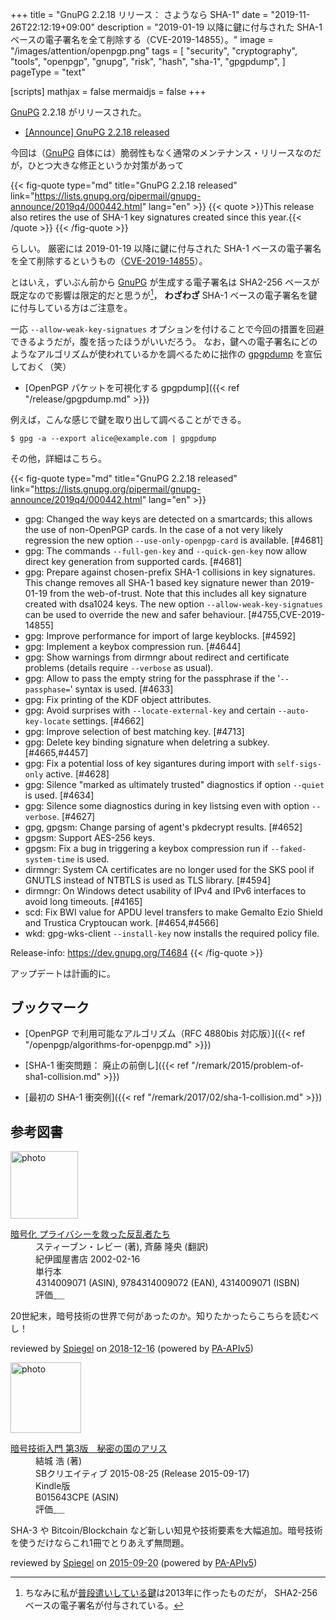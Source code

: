 +++
title = "GnuPG 2.2.18 リリース： さようなら SHA-1"
date =  "2019-11-26T22:12:19+09:00"
description = "2019-01-19 以降に鍵に付与された SHA-1 ベースの電子署名を全て削除する（CVE-2019-14855）。"
image = "/images/attention/openpgp.png"
tags = [
  "security",
  "cryptography",
  "tools",
  "openpgp",
  "gnupg",
  "risk",
  "hash",
  "sha-1",
  "gpgpdump",
]
pageType = "text"

[scripts]
  mathjax = false
  mermaidjs = false
+++

[GnuPG] 2.2.18 がリリースされた。

- [[Announce] GnuPG 2.2.18 released](https://lists.gnupg.org/pipermail/gnupg-announce/2019q4/000442.html)

今回は（[GnuPG] 自体には）脆弱性もなく通常のメンテナンス・リリースなのだが，ひとつ大きな修正というか対策があって

{{< fig-quote type="md" title="GnuPG 2.2.18 released" link="https://lists.gnupg.org/pipermail/gnupg-announce/2019q4/000442.html" lang="en" >}}
{{< quote >}}This release also retires the use of SHA-1 key signatures created since this year.{{< /quote >}}
{{< /fig-quote >}}

らしい。
厳密には 2019-01-19 以降に鍵に付与された SHA-1 ベースの電子署名を全て削除するというもの（[CVE-2019-14855](https://nvd.nist.gov/vuln/detail/CVE-2019-14855)）。

とはいえ，ずいぶん前から [GnuPG] が生成する電子署名は SHA2-256 ベースが既定なので影響は限定的だと思うが[^sig1]， **わざわざ** SHA-1 ベースの電子署名を鍵に付与している方はご注意を。

[^sig1]: ちなみに私が[普段遣いしている鍵](https://baldanders.info/pubkeys/ "OpenPGP 公開鍵リスト")は2013年に作ったものだが， SHA2-256 ベースの電子署名が付与されている。

一応 `--allow-weak-key-signatues` オプションを付けることで今回の措置を回避できるようだが，腹を括ったほうがいいだろう。
なお，鍵への電子署名にどのようなアルゴリズムが使われているかを調べるために拙作の [gpgpdump] を宣伝しておく（笑）

- [OpenPGP パケットを可視化する gpgpdump]({{< ref "/release/gpgpdump.md" >}})

例えば，こんな感じで鍵を取り出して調べることができる。

```text
$ gpg -a --export alice@example.com | gpgpdump
```

その他，詳細はこちら。

{{< fig-quote type="md" title="GnuPG 2.2.18 released" link="https://lists.gnupg.org/pipermail/gnupg-announce/2019q4/000442.html" lang="en" >}}
* gpg: Changed the way keys are detected on a smartcards; this allows the use of non-OpenPGP cards.  In the case of a not very likely regression the new option `--use-only-openpgp-card` is available.  [#4681]
* gpg: The commands `--full-gen-key` and `--quick-gen-key` now allow direct key generation from supported cards.  [#4681]
* gpg: Prepare against chosen-prefix SHA-1 collisions in key signatures.  This change removes all SHA-1 based key signature newer than 2019-01-19 from the web-of-trust.  Note that this includes all key signature created with dsa1024 keys.  The new option `--allow-weak-key-signatues` can be used to override the new and safer behaviour.  [#4755,CVE-2019-14855]
* gpg: Improve performance for import of large keyblocks.  [#4592]
* gpg: Implement a keybox compression run.  [#4644]
* gpg: Show warnings from dirmngr about redirect and certificate problems (details require `--verbose` as usual).
* gpg: Allow to pass the empty string for the passphrase if the '`--passphase=`' syntax is used.  [#4633]
* gpg: Fix printing of the KDF object attributes.
* gpg: Avoid surprises with `--locate-external-key` and certain `--auto-key-locate` settings.  [#4662]
* gpg: Improve selection of best matching key.  [#4713]
* gpg: Delete key binding signature when deletring a subkey.  [#4665,#4457]
* gpg: Fix a potential loss of key sigantures during import with `self-sigs-only` active.  [#4628]
* gpg: Silence "marked as ultimately trusted" diagnostics if option `--quiet` is used.  [#4634]
* gpg: Silence some diagnostics during in key listsing even with option `--verbose`.  [#4627]
* gpg, gpgsm: Change parsing of agent's pkdecrypt results.  [#4652]
* gpgsm: Support AES-256 keys.
* gpgsm: Fix a bug in triggering a keybox compression run if `--faked-system-time` is used.
* dirmngr: System CA certificates are no longer used for the SKS pool if GNUTLS instead of NTBTLS is used as TLS library.  [#4594]
* dirmngr: On Windows detect usability of IPv4 and IPv6 interfaces to avoid long timeouts.  [#4165]
* scd: Fix BWI value for APDU level transfers to make Gemalto Ezio Shield and Trustica Cryptoucan work.  [#4654,#4566]
* wkd: gpg-wks-client `--install-key` now installs the required policy file.

Release-info: https://dev.gnupg.org/T4684
{{< /fig-quote >}}

アップデートは計画的に。

## ブックマーク

- [OpenPGP で利用可能なアルゴリズム（RFC 4880bis 対応版）]({{< ref "/openpgp/algorithms-for-openpgp.md" >}})

- [SHA-1 衝突問題： 廃止の前倒し]({{< ref "/remark/2015/problem-of-sha1-collision.md" >}})
- [最初の SHA-1 衝突例]({{< ref "/remark/2017/02/sha-1-collision.md" >}})

[GnuPG]: https://gnupg.org/ "The GNU Privacy Guard"
[gpgpdump]: https://github.com/spiegel-im-spiegel/gpgpdump "spiegel-im-spiegel/gpgpdump: OpenPGP packet visualizer"

## 参考図書

<div class="hreview">
  <div class="photo"><a class="item url" href="https://www.amazon.co.jp/dp/4314009071?tag=baldandersinf-22&linkCode=ogi&th=1&psc=1"><img src="https://m.media-amazon.com/images/I/51ZRZ62WKCL._SL160_.jpg" width="108" alt="photo"></a></div>
  <dl class="fn">
    <dt><a href="https://www.amazon.co.jp/dp/4314009071?tag=baldandersinf-22&linkCode=ogi&th=1&psc=1">暗号化 プライバシーを救った反乱者たち</a></dt>
    <dd>スティーブン・レビー (著), 斉藤 隆央 (翻訳)</dd>
    <dd>紀伊國屋書店 2002-02-16</dd>
    <dd>単行本</dd>
    <dd>4314009071 (ASIN), 9784314009072 (EAN), 4314009071 (ISBN)</dd>
    <dd>評価<abbr class="rating fa-sm" title="5">&nbsp;<i class="fas fa-star"></i>&nbsp;<i class="fas fa-star"></i>&nbsp;<i class="fas fa-star"></i>&nbsp;<i class="fas fa-star"></i>&nbsp;<i class="fas fa-star"></i></abbr></dd>
  </dl>
  <p class="description">20世紀末，暗号技術の世界で何があったのか。知りたかったらこちらを読むべし！</p>
  <p class="powered-by">reviewed by <a href='#maker' class='reviewer'>Spiegel</a> on <abbr class="dtreviewed" title="2018-12-16">2018-12-16</abbr> (powered by <a href="https://affiliate.amazon.co.jp/assoc_credentials/home">PA-APIv5</a>)</p>
</div>

<div class="hreview">
  <div class="photo"><a class="item url" href="https://www.amazon.co.jp/dp/B015643CPE?tag=baldandersinf-22&linkCode=ogi&th=1&psc=1"><img src="https://m.media-amazon.com/images/I/51t6yHHVwEL._SL160_.jpg" width="113" alt="photo"></a></div>
  <dl class="fn">
    <dt><a href="https://www.amazon.co.jp/dp/B015643CPE?tag=baldandersinf-22&linkCode=ogi&th=1&psc=1">暗号技術入門 第3版　秘密の国のアリス</a></dt>
    <dd>結城 浩 (著)</dd>
    <dd>SBクリエイティブ 2015-08-25 (Release 2015-09-17)</dd>
    <dd>Kindle版</dd>
    <dd>B015643CPE (ASIN)</dd>
    <dd>評価<abbr class="rating fa-sm" title="5">&nbsp;<i class="fas fa-star"></i>&nbsp;<i class="fas fa-star"></i>&nbsp;<i class="fas fa-star"></i>&nbsp;<i class="fas fa-star"></i>&nbsp;<i class="fas fa-star"></i></abbr></dd>
  </dl>
  <p class="description">SHA-3 や Bitcoin/Blockchain など新しい知見や技術要素を大幅追加。暗号技術を使うだけならこれ1冊でとりあえず無問題。</p>
  <p class="powered-by">reviewed by <a href='#maker' class='reviewer'>Spiegel</a> on <abbr class="dtreviewed" title="2015-09-20">2015-09-20</abbr> (powered by <a href="https://affiliate.amazon.co.jp/assoc_credentials/home">PA-APIv5</a>)</p>
</div>
